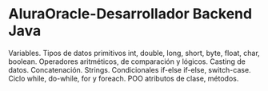 # AluraOracle-Desarrollador Backend Java
Variables. Tipos de datos primitivos int, double, long, short, byte, float, char, boolean. Operadores aritméticos, de comparación y lógicos.  Casting de datos. Concatenación. Strings. Condicionales if-else if-else, switch-case. Ciclo while, do-while, for y foreach. POO atributos de clase, métodos.
